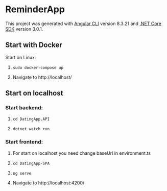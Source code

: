 # ReminderApp

This project was generated with [Angular CLI](https://github.com/angular/angular-cli) version 8.3.21 and [.NET Core SDK](https://docs.microsoft.com/en-us/dotnet/core/tools/?tabs=netcore2x) version 3.0.1.

## Start with Docker

Start on Linux:

1. `sudo docker-compose up`

2. Navigate to http://localhost/

## Start on localhost

### Start backend:

1. `cd DatingApp.API`

2. `dotnet watch run`

### Start frontend:

1. For start on localhost you need change baseUrl in environment.ts

2. `cd DatingApp-SPA`

3. `ng serve`

4. Navigate to http://localhost:4200/
